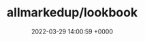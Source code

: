 ---
title: "allmarkedup/lookbook"
link: "https://github.com/allmarkedup/lookbook"
date: "2022-03-29 14:00:59 +0000"
description: "A native development UI for ViewComponent"
category: "github"
---